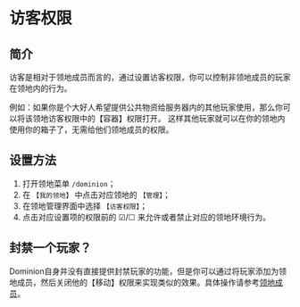 # 访客权限

## 简介

访客是相对于领地成员而言的，通过设置访客权限，你可以控制非领地成员的玩家在领地内的行为。

例如：如果你是个大好人希望提供公共物资给服务器内的其他玩家使用，那么你可以将该领地访客权限中的【容器】权限打开。
这样其他玩家就可以在你的领地内使用你的箱子了，无需给他们领地成员的权限。

## 设置方法

1. 打开领地菜单 `/dominion`；
2. 在 `【我的领地】` 中点击对应领地的 `【管理】`；
3. 在领地管理界面中选择 `【访客权限】`；
4. 点击对应设置项的权限前的 ☑/☐ 来允许或者禁止对应的领地环境行为。

## 封禁一个玩家？

Dominion自身并没有直接提供封禁玩家的功能，但是你可以通过将玩家添加为领地成员，然后关闭他的【移动】权限来实现类似的效果。具体操作请参考[领地成员](member.md)。